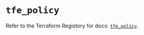 # `tfe_policy`

Refer to the Terraform Registory for docs: [`tfe_policy`](https://registry.terraform.io/providers/hashicorp/tfe/0.51.0/docs/resources/policy).
